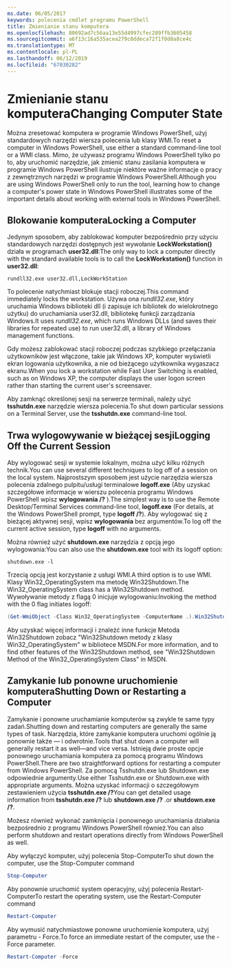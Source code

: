 ```yaml
---
ms.date: 06/05/2017
keywords: polecenia cmdlet programu PowerShell
title: Zmienianie stanu komputera
ms.openlocfilehash: 80692ad7c56aa13e55d4997cfec289ffb3605458
ms.sourcegitcommit: a6f13c16a535acea279c0ddeca72f1f0d8a8ce4c
ms.translationtype: MT
ms.contentlocale: pl-PL
ms.lasthandoff: 06/12/2019
ms.locfileid: "67030282"
---
```

# <a name="changing-computer-state"></a><span data-ttu-id="b0669-103">Zmienianie stanu komputera</span><span class="sxs-lookup"><span data-stu-id="b0669-103">Changing Computer State</span></span>

<span data-ttu-id="b0669-104">Można zresetować komputera w programie Windows PowerShell, użyj standardowych narzędzi wiersza polecenia lub klasy WMI.</span><span class="sxs-lookup"><span data-stu-id="b0669-104">To reset a computer in Windows PowerShell, use either a standard command-line tool or a WMI class.</span></span> <span data-ttu-id="b0669-105">Mimo, że używasz programu Windows PowerShell tylko po to, aby uruchomić narzędzie, jak zmienić stanu zasilania komputera w programie Windows PowerShell ilustruje niektóre ważne informacje o pracy z zewnętrznych narzędzi w programie Windows PowerShell.</span><span class="sxs-lookup"><span data-stu-id="b0669-105">Although you are using Windows PowerShell only to run the tool, learning how to change a computer's power state in Windows PowerShell illustrates some of the important details about working with external tools in Windows PowerShell.</span></span>

## <a name="locking-a-computer"></a><span data-ttu-id="b0669-106">Blokowanie komputera</span><span class="sxs-lookup"><span data-stu-id="b0669-106">Locking a Computer</span></span>

<span data-ttu-id="b0669-107">Jedynym sposobem, aby zablokować komputer bezpośrednio przy użyciu standardowych narzędzi dostępnych jest wywołanie **LockWorkstation()** działa w programach **user32.dll**:</span><span class="sxs-lookup"><span data-stu-id="b0669-107">The only way to lock a computer directly with the standard available tools is to call the **LockWorkstation()** function in **user32.dll**:</span></span>

```
rundll32.exe user32.dll,LockWorkStation
```

<span data-ttu-id="b0669-108">To polecenie natychmiast blokuje stacji roboczej.</span><span class="sxs-lookup"><span data-stu-id="b0669-108">This command immediately locks the workstation.</span></span> <span data-ttu-id="b0669-109">Używa ona *rundll32.exe*, który uruchamia Windows biblioteki dll (i zapisuje ich bibliotek do wielokrotnego użytku) do uruchamiania user32.dll, bibliotekę funkcji zarządzania Windows.</span><span class="sxs-lookup"><span data-stu-id="b0669-109">It uses *rundll32.exe*, which runs Windows DLLs (and saves their libraries for repeated use) to run user32.dll, a library of Windows management functions.</span></span>

<span data-ttu-id="b0669-110">Gdy możesz zablokować stacji roboczej podczas szybkiego przełączania użytkowników jest włączone, takie jak Windows XP, komputer wyświetli ekran logowania użytkownika, a nie od bieżącego użytkownika wygaszacz ekranu.</span><span class="sxs-lookup"><span data-stu-id="b0669-110">When you lock a workstation while Fast User Switching is enabled, such as on Windows XP, the computer displays the user logon screen rather than starting the current user's screensaver.</span></span>

<span data-ttu-id="b0669-111">Aby zamknąć określonej sesji na serwerze terminali, należy użyć **tsshutdn.exe** narzędzie wiersza polecenia.</span><span class="sxs-lookup"><span data-stu-id="b0669-111">To shut down particular sessions on a Terminal Server, use the **tsshutdn.exe** command-line tool.</span></span>

## <a name="logging-off-the-current-session"></a><span data-ttu-id="b0669-112">Trwa wylogowywanie w bieżącej sesji</span><span class="sxs-lookup"><span data-stu-id="b0669-112">Logging Off the Current Session</span></span>

<span data-ttu-id="b0669-113">Aby wylogować sesji w systemie lokalnym, można użyć kilku różnych technik.</span><span class="sxs-lookup"><span data-stu-id="b0669-113">You can use several different techniques to log off of a session on the local system.</span></span> <span data-ttu-id="b0669-114">Najprostszym sposobem jest użycie narzędzia wiersza polecenia zdalnego pulpitu/usługi terminalowe **logoff.exe** (Aby uzyskać szczegółowe informacje w wierszu polecenia programu Windows PowerShell wpisz **wylogowania /?** ).</span><span class="sxs-lookup"><span data-stu-id="b0669-114">The simplest way is to use the Remote Desktop/Terminal Services command-line tool, **logoff.exe** (For details, at the Windows PowerShell prompt, type **logoff /?**).</span></span> <span data-ttu-id="b0669-115">Aby wylogować się z bieżącej aktywnej sesji, wpisz **wylogowania** bez argumentów.</span><span class="sxs-lookup"><span data-stu-id="b0669-115">To log off the current active session, type **logoff** with no arguments.</span></span>

<span data-ttu-id="b0669-116">Można również użyć **shutdown.exe** narzędzia z opcją jego wylogowania:</span><span class="sxs-lookup"><span data-stu-id="b0669-116">You can also use the **shutdown.exe** tool with its logoff option:</span></span>

```
shutdown.exe -l
```

<span data-ttu-id="b0669-117">Trzecią opcją jest korzystanie z usługi WMI.</span><span class="sxs-lookup"><span data-stu-id="b0669-117">A third option is to use WMI.</span></span> <span data-ttu-id="b0669-118">Klasy Win32_OperatingSystem ma metodę Win32Shutdown.</span><span class="sxs-lookup"><span data-stu-id="b0669-118">The Win32_OperatingSystem class has a Win32Shutdown method.</span></span> <span data-ttu-id="b0669-119">Wywoływanie metody z flagą 0 inicjuje wylogowaniu:</span><span class="sxs-lookup"><span data-stu-id="b0669-119">Invoking the method with the 0 flag initiates logoff:</span></span>

```powershell
(Get-WmiObject -Class Win32_OperatingSystem -ComputerName .).Win32Shutdown(0)
```

<span data-ttu-id="b0669-120">Aby uzyskać więcej informacji i znaleźć inne funkcje Metoda Win32Shutdown zobacz "Win32Shutdown metody z klasy Win32_OperatingSystem" w bibliotece MSDN.</span><span class="sxs-lookup"><span data-stu-id="b0669-120">For more information, and to find other features of the Win32Shutdown method, see "Win32Shutdown Method of the Win32_OperatingSystem Class" in MSDN.</span></span>

## <a name="shutting-down-or-restarting-a-computer"></a><span data-ttu-id="b0669-121">Zamykanie lub ponowne uruchomienie komputera</span><span class="sxs-lookup"><span data-stu-id="b0669-121">Shutting Down or Restarting a Computer</span></span>

<span data-ttu-id="b0669-122">Zamykanie i ponowne uruchamianie komputerów są zwykle te same typy zadań.</span><span class="sxs-lookup"><span data-stu-id="b0669-122">Shutting down and restarting computers are generally the same types of task.</span></span> <span data-ttu-id="b0669-123">Narzędzia, które zamykanie komputera uruchomi ogólnie ją ponownie także — i odwrotnie.</span><span class="sxs-lookup"><span data-stu-id="b0669-123">Tools that shut down a computer will generally restart it as well—and vice versa.</span></span> <span data-ttu-id="b0669-124">Istnieją dwie proste opcje ponownego uruchamiania komputera za pomocą programu Windows PowerShell.</span><span class="sxs-lookup"><span data-stu-id="b0669-124">There are two straightforward options for restarting a computer from Windows PowerShell.</span></span> <span data-ttu-id="b0669-125">Za pomocą Tsshutdn.exe lub Shutdown.exe odpowiednie argumenty.</span><span class="sxs-lookup"><span data-stu-id="b0669-125">Use either Tsshutdn.exe or Shutdown.exe with appropriate arguments.</span></span> <span data-ttu-id="b0669-126">Można uzyskać informacji o szczegółowym zestawieniem użycia **tsshutdn.exe /?**</span><span class="sxs-lookup"><span data-stu-id="b0669-126">You can get detailed usage information from **tsshutdn.exe /?**</span></span> <span data-ttu-id="b0669-127">lub **shutdown.exe /?** .</span><span class="sxs-lookup"><span data-stu-id="b0669-127">or **shutdown.exe /?**.</span></span>

<span data-ttu-id="b0669-128">Możesz również wykonać zamknięcia i ponownego uruchamiania działania bezpośrednio z programu Windows PowerShell również.</span><span class="sxs-lookup"><span data-stu-id="b0669-128">You can also perform shutdown and restart operations directly from Windows PowerShell as well.</span></span>

<span data-ttu-id="b0669-129">Aby wyłączyć komputer, użyj polecenia Stop-Computer</span><span class="sxs-lookup"><span data-stu-id="b0669-129">To shut down the computer, use the Stop-Computer command</span></span>

```powershell
Stop-Computer
```

<span data-ttu-id="b0669-130">Aby ponownie uruchomić system operacyjny, użyj polecenia Restart-Computer</span><span class="sxs-lookup"><span data-stu-id="b0669-130">To restart the operating system, use the Restart-Computer command</span></span>

```powershell
Restart-Computer
```

<span data-ttu-id="b0669-131">Aby wymusić natychmiastowe ponowne uruchomienie komputera, użyj parametru - Force.</span><span class="sxs-lookup"><span data-stu-id="b0669-131">To force an immediate restart of the computer, use the -Force parameter.</span></span>

```powershell
Restart-Computer -Force
```
